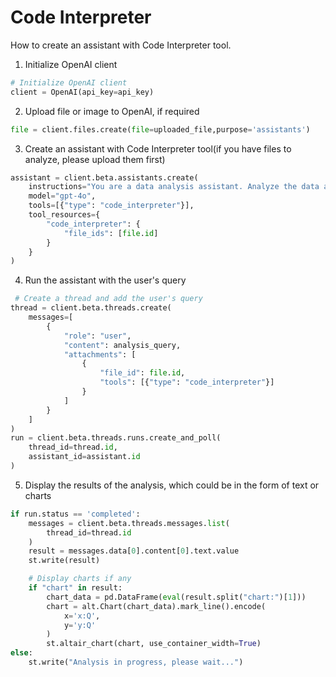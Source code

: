 # Code Interpreter

How to create an assistant with Code Interpreter tool.

1. Initialize OpenAI client
```python
# Initialize OpenAI client
client = OpenAI(api_key=api_key)
```
2. Upload file or image to OpenAI, if required
```python
file = client.files.create(file=uploaded_file,purpose='assistants')
```

3. Create an assistant with Code Interpreter tool(if you have files to analyze, please upload them first)
```python
assistant = client.beta.assistants.create(
    instructions="You are a data analysis assistant. Analyze the data and provide insights.",
    model="gpt-4o",
    tools=[{"type": "code_interpreter"}],
    tool_resources={
        "code_interpreter": {
            "file_ids": [file.id]
        }
    }
)
```
4. Run the assistant with the user's query
```python
 # Create a thread and add the user's query
thread = client.beta.threads.create(
    messages=[
        {
            "role": "user",
            "content": analysis_query,
            "attachments": [
                {
                    "file_id": file.id,
                    "tools": [{"type": "code_interpreter"}]
                }
            ]
        }
    ]
)
run = client.beta.threads.runs.create_and_poll(
    thread_id=thread.id,
    assistant_id=assistant.id
)
```
5. Display the results of the analysis, which could be in the form of text or charts

```python
if run.status == 'completed':
    messages = client.beta.threads.messages.list(
        thread_id=thread.id
    )
    result = messages.data[0].content[0].text.value
    st.write(result)

    # Display charts if any
    if "chart" in result:
        chart_data = pd.DataFrame(eval(result.split("chart:")[1]))
        chart = alt.Chart(chart_data).mark_line().encode(
            x='x:Q',
            y='y:Q'
        )
        st.altair_chart(chart, use_container_width=True)
else:
    st.write("Analysis in progress, please wait...")
```
